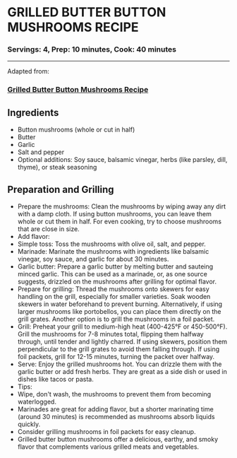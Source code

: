 # GRILLED BUTTER BUTTON MUSHROOMS RECIPE

### Servings: 4, Prep: 10 minutes, Cook: 40 minutes

---

Adapted from:

### [Grilled Butter Button Mushrooms Recipe](https://www.google.com/search?q=grilled%20butter%20button%20mushrooms)

## Ingredients

- Button mushrooms (whole or cut in half)
- Butter
- Garlic
- Salt and pepper
- Optional additions: Soy sauce, balsamic vinegar, herbs (like parsley, dill, thyme), or steak seasoning

## Preparation and Grilling

- Prepare the mushrooms: Clean the mushrooms by wiping away any dirt with a damp cloth. If using button mushrooms, you can leave them whole or cut them in half. For even cooking, try to choose mushrooms that are close in size.
- Add flavor:
- Simple toss: Toss the mushrooms with olive oil, salt, and pepper.
- Marinade: Marinate the mushrooms with ingredients like balsamic vinegar, soy sauce, and garlic for about 30 minutes.
- Garlic butter: Prepare a garlic butter by melting butter and sauteing minced garlic. This can be used as a marinade, or, as one source suggests, drizzled on the mushrooms after grilling for optimal flavor.
- Prepare for grilling: Thread the mushrooms onto skewers for easy handling on the grill, especially for smaller varieties. Soak wooden skewers in water beforehand to prevent burning. Alternatively, if using larger mushrooms like portobellos, you can place them directly on the grill grates. Another option is to grill the mushrooms in a foil packet.
- Grill: Preheat your grill to medium-high heat (400-425°F or 450-500°F). Grill the mushrooms for 7-8 minutes total, flipping them halfway through, until tender and lightly charred. If using skewers, position them perpendicular to the grill grates to avoid them falling through. If using foil packets, grill for 12-15 minutes, turning the packet over halfway.
- Serve: Enjoy the grilled mushrooms hot. You can drizzle them with the garlic butter or add fresh herbs. They are great as a side dish or used in dishes like tacos or pasta.
- Tips:
- Wipe, don't wash, the mushrooms to prevent them from becoming waterlogged.
- Marinades are great for adding flavor, but a shorter marinating time (around 30 minutes) is recommended as mushrooms absorb liquids quickly.
- Consider grilling mushrooms in foil packets for easy cleanup.
- Grilled butter button mushrooms offer a delicious, earthy, and smoky flavor that complements various grilled meats and vegetables.
